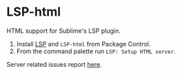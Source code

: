 # LSP-html
HTML support for Sublime's LSP plugin.

1. Install [LSP](https://packagecontrol.io/packages/LSP) and `LSP-html` from Package Control.
2. From the command palette run `LSP: Setup HTML server`.

Server related issues report [here](https://github.com/vscode-langservers/vscode-html-languageserver).
